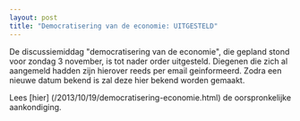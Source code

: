 ```yaml
---
layout: post
title: "Democratisering van de economie: UITGESTELD"
---
```


De discussiemiddag "democratisering van de economie",
die gepland stond voor zondag 3 november, is tot nader
order uitgesteld. Diegenen die zich al aangemeld hadden
zijn hierover reeds per email geinformeerd. Zodra een
nieuwe datum bekend is zal deze hier bekend worden
gemaakt.

Lees [hier] (/2013/10/19/democratisering-economie.html)
de oorspronkelijke aankondiging.
